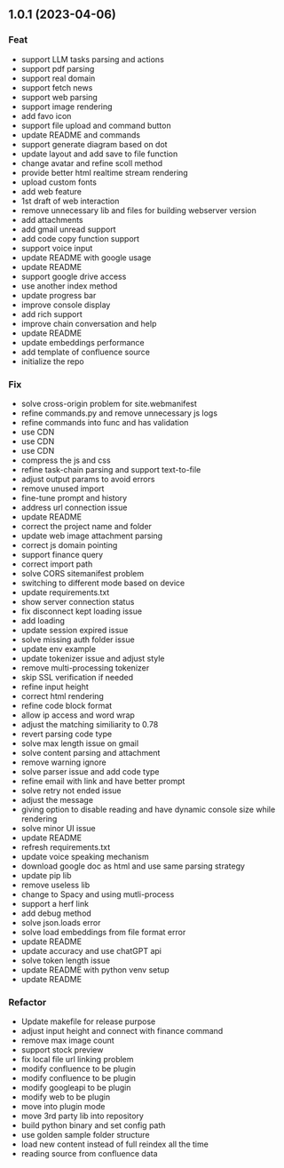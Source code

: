 
<a name="1.0.1"></a>
## 1.0.1 (2023-04-06)

### Feat

* support LLM tasks parsing and actions
* support pdf parsing
* support real domain
* support fetch news
* support web parsing
* support image rendering
* add favo icon
* support file upload and command button
* update README and commands
* support generate diagram based on dot
* update layout and add save to file function
* change avatar and refine scoll method
* provide better html realtime stream rendering
* upload custom fonts
* add web feature
* 1st draft of web interaction
* remove unnecessary lib and files for building webserver version
* add attachments
* add gmail unread support
* add code copy function support
* support voice input
* update README with google usage
* update README
* support google drive access
* use another index method
* update progress bar
* improve console display
* add rich support
* improve chain conversation and help
* update README
* update embeddings performance
* add template of confluence source
* initialize the repo

### Fix

* solve cross-origin problem for site.webmanifest
* refine commands.py and remove unnecessary js logs
* refine commands into func and has validation
* use CDN
* use CDN
* use CDN
* compress the js and css
* refine task-chain parsing and support text-to-file
* adjust output params to avoid errors
* remove unused import
* fine-tune prompt and history
* address url connection issue
* update README
* correct the project name and folder
* update web image attachment parsing
* correct js domain pointing
* support finance query
* correct import path
* solve CORS sitemanifest problem
* switching to different mode based on device
* update requirements.txt
* show server connection status
* fix disconnect kept loading issue
* add loading
* update session expired issue
* solve missing auth folder issue
* update env example
* update tokenizer issue and adjust style
* remove multi-processing tokenizer
* skip SSL verification if needed
* refine input height
* correct html rendering
* refine code block format
* allow ip access and word wrap
* adjust the matching similiarity to 0.78
* revert parsing code type
* solve max length issue on gmail
* solve content parsing and attachment
* remove warning ignore
* solve parser issue and add code type
* refine email with link and have better prompt
* solve retry not ended issue
* adjust the message
* giving option to disable reading and have dynamic console size while rendering
* solve minor UI issue
* update README
* refresh requirements.txt
* update voice speaking mechanism
* download google doc as html and use same parsing strategy
* update pip lib
* remove useless lib
* change to Spacy and using mutli-process
* support a herf link
* add debug method
* solve json.loads error
* solve load embeddings from file format error
* update README
* update accuracy and use chatGPT api
* solve token length issue
* update README with python venv setup
* update README

### Refactor

* Update makefile for release purpose
* adjust input height and connect with finance command
* remove max image count
* support stock preview
* fix local file url linking problem
* modify confluence to be plugin
* modify confluence to be plugin
* modify googleapi to be plugin
* modify web to be plugin
* move into plugin mode
* move 3rd party lib into repository
* build python binary and set config path
* use golden sample folder structure
* load new content instead of full reindex all the time
* reading source from confluence data

